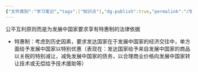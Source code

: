 ```yaml
---
{"文件类别":"学习笔记","tags":["知识点"],"dg-publish":true,"permalink":"/学习笔记/知识点cheese/公平互利原则/","dgPassFrontmatter":true,"created":"2024-09-25T20:21:30.096+08:00","updated":"2024-09-25T20:27:16.500+08:00"}
---
```


公平互利原则而是为发展中国家要求享有特惠制的法律依据
- 特惠制：考虑到历史因素，要求发达国家在于发展中国家的经济交往中，单方面给予发展中国家以特别优惠（表现在：发达国家给予来自发展中国家的商品以关税的特别减让，减免发展中国家的债务，以合理商业价格向发展中国家转让技术或无偿给予技术援助等）